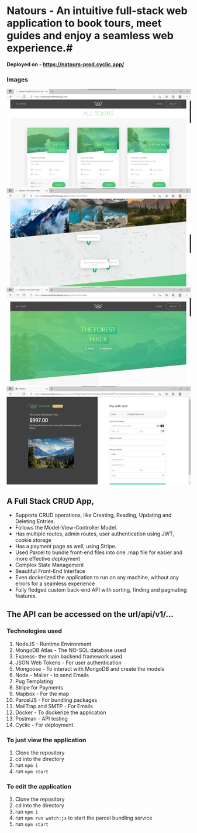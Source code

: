 # Natours - An intuitive full-stack web application to book tours, meet guides and enjoy a seamless web experience.#
**Deployed on - https://natours-prod.cyclic.app/**

### Images
![Image1](img1.png)
![Image1](img2.png)
![Image1](img3.png)
![Image4](img4.png)

## A Full Stack CRUD App,
- Supports CRUD operations, like Creating, Reading, Updating and Deleting Entries.
- Follows the Model-View-Controller Model.
- Has multiple routes, admin routes, user authentication using JWT, cookie storage
- Has a payment page as well, using Stripe.
- Used Parcel to bundle front-end files into one .map file for easier and more effective deployment
- Complex State Management
- Beautiful Front-End Interface
- Even dockerized the application to run on any machine, without any errors for a seamless experience
- Fully fledged custom back-end API with sorting, finding and paginating features.

## The API can be accessed on the url/api/v1/...

### Technologies used
1. NodeJS - Runtime Environment
2. MongoDB Atlas - The NO-SQL database used
3. Express- the main backend framework used
4. JSON Web Tokens - For user authentication
5. Mongoose - To interact with MongoDB and create the models
6. Node - Mailer - to send Emails
7. Pug Templating
8. Stripe for Payments
9. Mapbox - For the map
10. ParcelJS - For bundling packages
11. MailTrap and SMTP - For Emails
12. Docker - To dockerize the application
13. Postman - API testing
14. Cyclic - For deployment

### To just view the application
1. Clone the repository
2. cd into the directory
3. run ```npm i```
4. run ```npm start```

### To edit the application
1. Clone the repository
2. cd into the directory
3. run ```npm i```
4. run ```npm run watch:js``` to start the parcel bundling service
5. run ```npm start```
